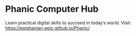 # Phanic Computer Hub
Learn practical digital skills to succeed in today’s world.
Visit: https://epiphanian-epic.github.io/Phanic/
